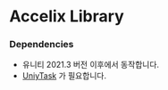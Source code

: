 Accelix Library
===

### Dependencies
- 유니티 2021.3 버전 이후에서 동작합니다.
- [UniyTask](https://github.com/Cysharp/UniTask/blob/master/README.md#upm-package) 가 필요합니다. 
